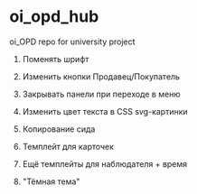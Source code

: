 # oi_opd_hub
oi_OPD repo for university project

1. Поменять шрифт
2. Изменить кнопки Продавец/Покупатель
3. Закрывать панели при переходе в меню
4. Изменить цвет текста в CSS svg-картинки

5. Копирование сида
6. Темплейт для карточек
7. Ещё темплейты для наблюдателя + время

8. "Тёмная тема"
